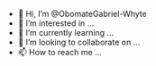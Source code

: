 - 👋 Hi, I’m @ObomateGabriel-Whyte
- 👀 I’m interested in ...
- 🌱 I’m currently learning ...
- 💞️ I’m looking to collaborate on ...
- 📫 How to reach me ...

<!---
ObomateGabriel-Whyte/ObomateGabriel-Whyte is a ✨ special ✨ repository because its `README.md` (this file) appears on your GitHub profile.
You can click the Preview link to take a look at your changes.
--->
